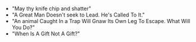 * "May thy knife chip and shatter"
* "A Great Man Doesn't seek to Lead. He's Called To It."
* "An animal Caught In a Trap Will Gnaw Its Own Leg To Escape. What Will You Do?"
* "When Is A Gift Not A Gift?"

